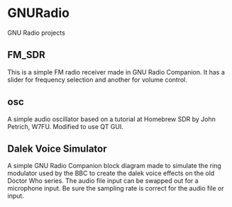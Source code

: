 # GNURadio
GNU Radio projects


## **FM_SDR**

This is a simple FM radio receiver made in GNU Radio Companion.  It has a slider for frequency selection and another for volume control.

## **osc**

A simple audio oscillator based on a tutorial at Homebrew SDR by John Petrich, W7FU.  Modified to use QT GUI.

## **Dalek Voice Simulator**

A simple GNU Radio Companion block diagram made to simulate the ring modulator used by the BBC to create the dalek voice effects on the
old Doctor Who series.  The audio file input can be swapped out for a microphone input.  Be sure the sampling rate is correct for the
audio file or input.
